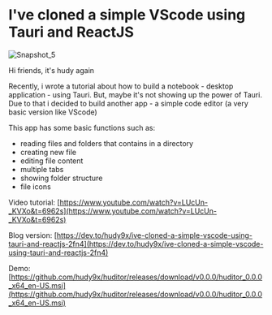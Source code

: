 # I've cloned a simple VScode using Tauri and ReactJS
![Snapshot_5](https://user-images.githubusercontent.com/95471659/199576531-562d1f4e-5c3e-4dbf-b7c8-7e6057269448.png)

Hi friends, it's hudy again

Recently, i wrote a tutorial about how to build a notebook - desktop application - using Tauri. But, maybe it's not showing up the power of Tauri. Due to that i decided to build another app - a simple code editor (a very basic version like VScode)

This app has some basic functions such as:

- reading files and folders that contains in a directory
- creating new file
- editing file content
- multiple tabs
- showing folder structure
- file icons


Video tutorial: [https://www.youtube.com/watch?v=LUcUn-_KVXo&t=6962s](https://www.youtube.com/watch?v=LUcUn-_KVXo&t=6962s)

Blog version: [https://dev.to/hudy9x/ive-cloned-a-simple-vscode-using-tauri-and-reactjs-2fn4](https://dev.to/hudy9x/ive-cloned-a-simple-vscode-using-tauri-and-reactjs-2fn4)

Demo: [https://github.com/hudy9x/huditor/releases/download/v0.0.0/huditor_0.0.0_x64_en-US.msi](https://github.com/hudy9x/huditor/releases/download/v0.0.0/huditor_0.0.0_x64_en-US.msi)

